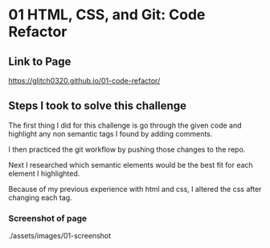 # 01 HTML, CSS, and Git: Code Refactor

## Link to Page

https://glitch0320.github.io/01-code-refactor/

## Steps I took to solve this challenge

The first thing I did for this challenge is go through the given
code and highlight any non semantic tags I found by adding comments.

I then practiced the git workflow by pushing those changes to the repo.

Next I researched which semantic elements would be the best fit for
each element I highlighted.

Because of my previous experience with html and css, I altered the css
after changing each tag.

### Screenshot of page

./assets/images/01-screenshot